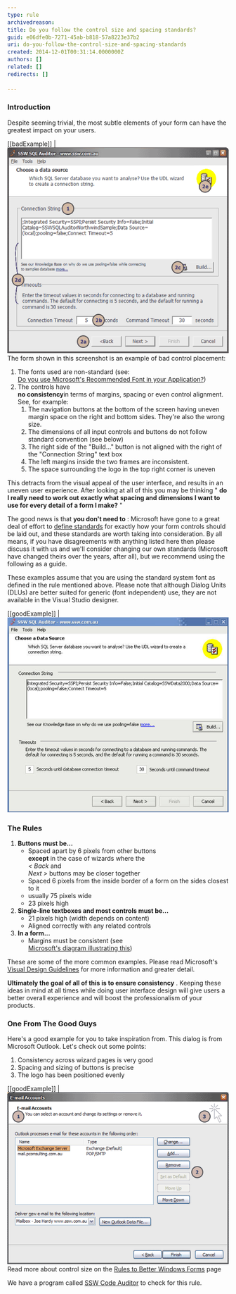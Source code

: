 ```yaml
---
type: rule
archivedreason: 
title: Do you follow the control size and spacing standards?
guid: e06dfe0b-7271-45ab-b818-57a8223e37b2
uri: do-you-follow-the-control-size-and-spacing-standards
created: 2014-12-01T00:31:14.0000000Z
authors: []
related: []
redirects: []

---
```


### Introduction

Despite seeming trivial, the most subtle elements of your form can have the greatest impact on your users.

<!--endintro-->

[[badExample]]
| ![What's wrong with this form?](../../assets/ScreenBadControls.gif)
The form shown in this screenshot is an example of bad control placement:

1. The fonts used are non-standard (see: <br>      [Do you use Microsoft's Recommended Font in your Application?](http://www.ssw.com.au/ssw/Standards/Rules/RulestoBetterInterfaces-Controls.aspx#Font))
2. The controls have <br>       **no consistency**in terms of margins, spacing or even control alignment. See, for example:
    1. The navigation buttons at the bottom of the screen having uneven margin space on the right and bottom sides. They're also the wrong size.
    2. The dimensions of all input controls and buttons do not follow standard convention (see below)
    3. The right side of the "Build..." button is not aligned with the right of the "Connection String" text box
    4. The left margins inside the two frames are inconsistent.
    5. The space surrounding the logo in the top right corner is uneven


This detracts from the visual appeal of the user interface, and results in an uneven user experience. After looking at all of this you may be thinking " **do I really need to work out exactly what spacing and dimensions I want to use for  every detail of a form I make?** "

The good news is that **you don't need to** : Microsoft have gone to a great deal of effort to     [define standards](http://www.ssw.com.au/ssw/Redirect/Microsoft/MSDNVisualDesign.htm)
 for exactly how your form controls should be laid out, and these standards are worth taking into consideration. By all means, if you have disagreements with anything listed here then please discuss it with us and we'll consider changing our own standards (Microsoft have changed theirs over the years, after all), but we recommend using the following as a guide.

These examples assume that you are using the standard system font as defined in the rule mentioned above. Please note that although Dialog Units (DLUs) are better suited for generic (font independent) use, they are not available in the Visual Studio designer.

[[goodExample]]
| ![The form follows Standards of good form design discussed below](../../assets/GoodStandardForm.jpg)
### The Rules

1. **Buttons must be...**
    * Spaced apart by 6 pixels from other buttons <br>             **except** in the case of wizards where the <br>            *< Back* and <br>            *Next >* buttons may be closer together
    * Spaced 6 pixels from the inside border of a form on the sides closest to it
    * usually 75 pixels wide
    * 23 pixels high
2. **Single-line textboxes and most controls must be...**
    * 21 pixels high (width depends on content)
    * Aligned correctly with any related controls
3. **In a form...**
    * Margins must be consistent (see <br>            [Microsoft's diagram illustrating this](http://www.ssw.com.au/ssw/Redirect/Microsoft/MSDNMargins.htm))


These are some of the more common examples. Please read Microsoft's     [Visual Design Guidelines](http://www.ssw.com.au/ssw/Redirect/Microsoft/MSDNLayout.htm) for more information and greater detail.

**Ultimately the goal of all of this is to ensure consistency** . Keeping these ideas in mind at all times while doing user interface design will give users a better overall experience and will boost the professionalism of your products.

### One From The Good Guys

Here's a good example for you to take inspiration from. This dialog is from Microsoft Outlook. Let's check out some points:

1. Consistency across wizard pages is very good
2. Spacing and sizing of buttons is precise
3. The logo has been positioned evenly


[[goodExample]]
| ![Microsoft have defined to exacting measures what spacing should be used in their Microsoft Outlook wizards](../../assets/ScreenGoodControls.gif)
Read more about control size on the     [Rules to Better Windows Forms](http://www.ssw.com.au/ssw/Standards/Rules/RulesToBetterWindowsForms.aspx#CommonControl) page

We have a program called     [SSW Code Auditor](http://www.ssw.com.au/ssw/CodeAuditor/Rules.aspx#SizeSpacing) to check for this rule.

